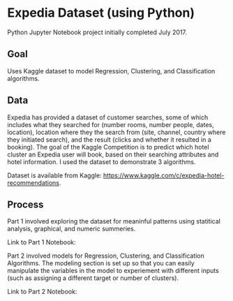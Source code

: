 # Expedia Dataset (using Python)

Python Jupyter Notebook project initially completed July 2017. 

Goal
--------------------
Uses Kaggle dataset to model Regression, Clustering, and Classification algorithms. 

Data
--------------------
Expedia has provided a dataset of customer searches, some of which includes what they searched for (number rooms, number people, dates, location), location where they the search from (site, channel, country where they initiated search), and the result (clicks and whether it resulted in a booking). The goal of the Kaggle Competition is to predict which hotel cluster an Expedia user will book, based on their searching attributes and hotel information. I used the dataset to demonstrate 3 algorithms.

Dataset is available from Kaggle: https://www.kaggle.com/c/expedia-hotel-recommendations.

Process
--------------------
Part 1 involved exploring the dataset for meaninful patterns using statitical analysis, graphical, and numeric summeries.

Link to Part 1 Notebook:

Part 2 involved models for Regression, Clustering, and Classification Algorithms. The modeling section is set up so that you can easily manipulate the variables in the model to experiement with different inputs (such as assigning a different target or number of clusters).

Link to Part 2 Notebook:
